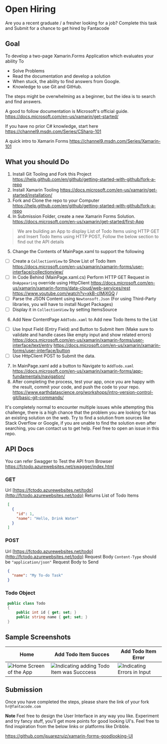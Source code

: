 # Open Hiring
Are you a recent graduate / a fresher looking for a job? Complete this task and Submit for a chance to get hired by Fantacode

## Goal

To develop a two-page Xamarin.Forms Application which evaluates your ability To
- Solve Problems
- Read the documentation and develop a solution
- When stuck, the ability to find answers from Google.
- Knowledge to use Git and GitHub.

The steps might be overwhelming as a beginner, but the idea is to search and find answers. 

A good to follow documentation is Microsoft's official guide. 
https://docs.microsoft.com/en-us/xamarin/get-started/

If you have no prior C# knowledge, start here
https://channel9.msdn.com/Series/CSharp-101

A quick intro to Xamarin Forms
https://channel9.msdn.com/Series/Xamarin-101

## What you should Do

 1. Install Git Tooling and Fork this Project 
https://help.github.com/en/github/getting-started-with-github/fork-a-repo
2.  Install Xamarin Tooling
https://docs.microsoft.com/en-us/xamarin/get-started/installation/
3. Fork and Clone the repo to your Computer
https://help.github.com/en/github/getting-started-with-github/fork-a-repo
4. In Submission Folder, create a new Xamarin Forms Solution.
https://docs.microsoft.com/en-us/xamarin/get-started/first-App

> We are building an App to display List of Todo Items using HTTP GET
> and Insert Todo Items using HTTP POST, Follow the below section to find out the API details

5.  Change the Contents of MainPage.xaml to support the following
	
 - [ ] Create a `CollectionView` to Show List of Todo Item
 https://docs.microsoft.com/en-us/xamarin/xamarin-forms/user-interface/collectionview/
 - [ ]  In Code Behind (MainPage.xaml.cs) Perform HTTP GET Request in `OnAppearing` override using HttpClient
 https://docs.microsoft.com/en-us/xamarin/xamarin-forms/data-cloud/web-services/rest
 https://www.youtube.com/watch?v=xkB-cIMjXGQ /
 - [ ] Parse the JSON Content using `Newtonsoft.Json` (For using Third-Party libraries, you will have to install Nuget Packages)
 - [ ] Display it in `CollectionView` by setting ItemsSource
6.  Add New ContentPage `AddTodo.xaml` to Add new Todo Items to the List
 - [ ] Use Input Field (Entry Field) and Button to Submit Item (Make sure to validate and handle cases like empty input and show related errors)
 https://docs.microsoft.com/en-us/xamarin/xamarin-forms/user-interface/text/entry
 https://docs.microsoft.com/en-us/xamarin/xamarin-forms/user-interface/button
 - [ ] Use HttpClient POST to Submit the data.
7. In MainPage.xaml add a button to Navigate to `AddTodo.xaml` https://docs.microsoft.com/en-us/xamarin/xamarin-forms/app-fundamentals/navigation/
8.  After completing the process, test your app, once you are happy with the result, commit your code, and push the code to your repo.
https://www.earthdatascience.org/workshops/intro-version-control-git/basic-git-commands/

It's completely normal to encounter multiple issues while attempting this challenge, there is a high chance that the problem you are looking for has an existing solution on the web. Try to find a solution from sources like Stack Overflow or Google, if you are unable to find the solution even after searching, you can contact us to get help. Feel free to open an issue in this repo.

## API Docs
You can refer Swagger to Test the API from Browser 
https://fctodo.azurewebsites.net/swagger/index.html

### GET
Url
 [https://fctodo.azurewebsites.net/todo](http://fctodo.azurewebsites.net/todo)
Returns List of Todo Items
```json
 [
   {
     "id": 1,
     "name": "Hello, Drink Water"
   }
 ]
 ```

### POST
Url
 [https://fctodo.azurewebsites.net/todo](http://fctodo.azurewebsites.net/todo)
Request Body `Content-Type` should be `"application/json"`
Request Body to Send
```json
 {
   "name": "My To-do Task"
 }
```
### Todo Object
```csharp
 public class Todo
 {
     public int id { get; set; }
     public string name { get; set; }
 }
 ```

## Sample Screenshots
|Home|Add Todo Item Succes|Add Todo Item Error|
|--|--|--|
| ![Home Screen of the App](https://i.ibb.co/86zRy73/Home.jpg) |  ![Indicating adding Todo Item was Succcess](https://i.ibb.co/Kj6BP13/Success-Case.jpg)|  ![Indicating Errors in Input](https://i.ibb.co/drBzyWV/Error-Case.jpg)|


## Submission
Once you have completed the steps, please share the link of your fork `hr@fantacode.com`

**Note**
Feel free to design the User Interface in any way you like. Experiment and try fancy stuff, you'll get more points for good looking UI's. Feel free to find inspiration from the below links or platforms like Dribble.

https://github.com/jsuarezruiz/xamarin-forms-goodlooking-UI



